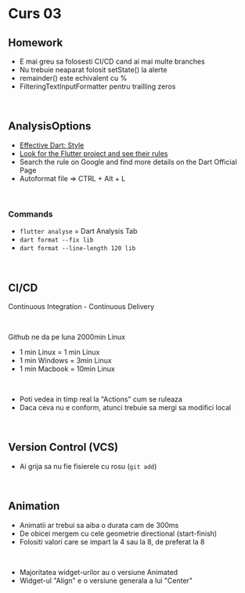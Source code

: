 # Curs 03 

## Homework

-  E mai greu sa folosesti CI/CD cand ai mai multe branches
- Nu trebuie neaparat folosit setState() la alerte
- remainder() este echivalent cu %
- FilteringTextInputFormatter pentru trailling zeros

<br>

## AnalysisOptions

- [Effective Dart: Style](https://dart.dev/guides/language/effective-dart/style)
- [Look for the Flutter project and see their rules](https://github.com/flutter/flutter)
- Search the rule on Google and find more details on the Dart Official Page
- Autoformat file  =>  CTRL + Alt + L 
  
<br>

### Commands
- `flutter analyse` = Dart Analysis Tab
- `dart format --fix lib` 
- `dart format --line-length 120 lib`

<br>

## CI/CD 
Continuous Integration - Continuous Delivery

<br>

Github ne da pe luna 2000min Linux
- 1 min Linux = 1 min Linux
- 1 min Windows = 3min Linux
- 1 min Macbook = 10min Linux

<br>

- Poti vedea in timp real la "Actions" cum se ruleaza
- Daca ceva nu e conform, atunci trebuie sa mergi sa modifici local

<br>

## Version Control (VCS)

- Ai grija sa nu fie fisierele cu rosu (`git add`)

<br>

## Animation

- Animatii ar trebui sa aiba o durata cam de 300ms
- De obicei mergem cu cele geometrie directional (start-finish)
- Folositi valori care se impart la 4 sau la 8, de preferat la 8

<br>

- Majoritatea widget-urilor au o versiune Animated 
- Widget-ul "Align" e o versiune generala a lui "Center"
